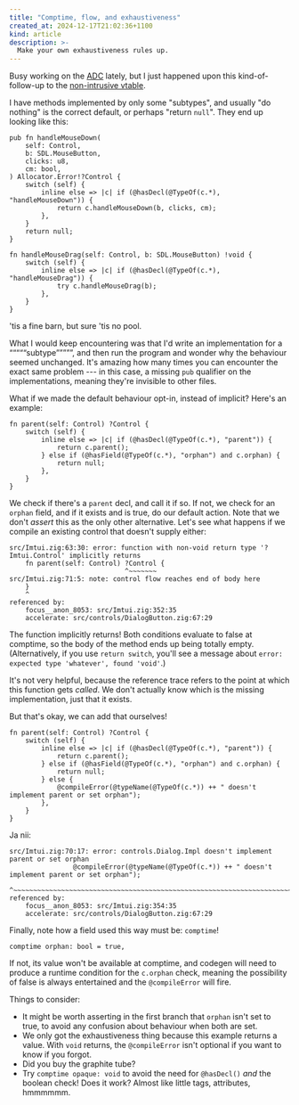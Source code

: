 ```yaml
---
title: "Comptime, flow, and exhaustiveness"
created_at: 2024-12-17T21:02:36+1100
kind: article
description: >-
  Make your own exhaustiveness rules up.
---
```


<section id="top">

Busy working on the [ADC][adc] lately, but I just happened upon this
kind-of-follow-up to the [non-intrusive vtable][vtable].

[adc]: https://github.com/charlottia/ava/tree/main/adc
[vtable]: https://lottia.net/notes/0011-non-intrusive-vtable.html

I have methods implemented by only some "subtypes", and usually "do nothing" is
the correct default, or perhaps "return `null`". They end up looking like this:

```zig
pub fn handleMouseDown(
    self: Control,
    b: SDL.MouseButton,
    clicks: u8,
    cm: bool,
) Allocator.Error!?Control {
    switch (self) {
        inline else => |c| if (@hasDecl(@TypeOf(c.*), "handleMouseDown")) {
            return c.handleMouseDown(b, clicks, cm);
        },
    }
    return null;
}

fn handleMouseDrag(self: Control, b: SDL.MouseButton) !void {
    switch (self) {
        inline else => |c| if (@hasDecl(@TypeOf(c.*), "handleMouseDrag")) {
            try c.handleMouseDrag(b);
        },
    }
}
```

'tis a fine barn, but sure 'tis no pool.

What I would keep encountering was that I'd write an implementation for a
“““““subtype”””””, and then run the program and wonder why the behaviour seemed
unchanged. It's amazing how many times you can encounter the exact same problem
--- in this case, a missing `pub` qualifier on the implementations, meaning
they're invisible to other files.

What if we made the default behaviour opt-in, instead of implicit? Here's an
example:

```zig
fn parent(self: Control) ?Control {
    switch (self) {
        inline else => |c| if (@hasDecl(@TypeOf(c.*), "parent")) {
            return c.parent();
        } else if (@hasField(@TypeOf(c.*), "orphan") and c.orphan) {
            return null;
        },
    }
}
```

We check if there's a `parent` decl, and call it if so. If not, we check for an
`orphan` field, and if it exists and is true, do our default action. Note that
we don't _assert_ this as the only other alternative. Let's see what happens if
we compile an existing control that doesn't supply either:

```
src/Imtui.zig:63:30: error: function with non-void return type '?Imtui.Control' implicitly returns
    fn parent(self: Control) ?Control {
                             ^~~~~~~~
src/Imtui.zig:71:5: note: control flow reaches end of body here
    }
    ^
referenced by:
    focus__anon_8053: src/Imtui.zig:352:35
    accelerate: src/controls/DialogButton.zig:67:29
```

The function implicitly returns! Both conditions evaluate to false at comptime,
so the body of the method ends up being totally empty. (Alternatively, if
you use `return switch`, you'll see a message about `error: expected type
'whatever', found 'void'`.)

It's not very helpful, because the reference trace refers to the point at
which this function gets *called*. We don't actually know which is the missing
implementation, just that it exists.

But that's okay, we can add that ourselves!

```zig
fn parent(self: Control) ?Control {
    switch (self) {
        inline else => |c| if (@hasDecl(@TypeOf(c.*), "parent")) {
            return c.parent();
        } else if (@hasField(@TypeOf(c.*), "orphan") and c.orphan) {
            return null;
        } else {
            @compileError(@typeName(@TypeOf(c.*)) ++ " doesn't implement parent or set orphan");
        },
    }
}
```

Ja nii:

```
src/Imtui.zig:70:17: error: controls.Dialog.Impl doesn't implement parent or set orphan
                @compileError(@typeName(@TypeOf(c.*)) ++ " doesn't implement parent or set orphan");
                ^~~~~~~~~~~~~~~~~~~~~~~~~~~~~~~~~~~~~~~~~~~~~~~~~~~~~~~~~~~~~~~~~~~~~~~~~~~~~~~~~~~
referenced by:
    focus__anon_8053: src/Imtui.zig:354:35
    accelerate: src/controls/DialogButton.zig:67:29
```

Finally, note how a field used this way must be: `comptime`!

```zig
comptime orphan: bool = true,
```

If not, its value won't be available at comptime, and codegen will need to
produce a runtime condition for the `c.orphan` check, meaning the possibility of
false is always entertained and the `@compileError` will fire.

Things to consider:

* It might be worth asserting in the first branch that `orphan` isn't set to
  true, to avoid any confusion about behaviour when both are set.
* We only got the exhaustiveness thing because this example returns a value.
  With `void` returns, the `@compileError` isn't optional if you want to know if
  you forgot.
* Did you buy the graphite tube?
* Try `comptime opaque: void` to avoid the need for `@hasDecl()` _and_ the
  boolean check! Does it work? Almost like little tags, attributes, hmmmmmm.

</section>
